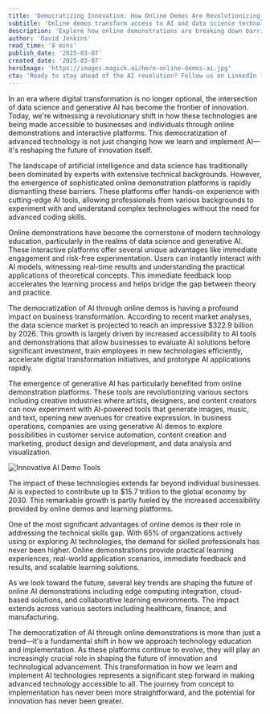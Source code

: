 ```yaml
---
title: 'Democratizing Innovation: How Online Demos Are Revolutionizing Data Science and Generative AI'
subtitle: 'Online demos transform access to AI and data science technologies'
description: 'Explore how online demonstrations are breaking down barriers in data science and AI, making advanced technology accessible to businesses and individuals alike. Learn about the transformative impact on various industries and the future of technological innovation.'
author: 'David Jenkins'
read_time: '8 mins'
publish_date: '2025-03-07'
created_date: '2025-03-07'
heroImage: 'https://images.magick.ai/hero-online-demos-ai.jpg'
cta: 'Ready to stay ahead of the AI revolution? Follow us on LinkedIn for daily insights on the latest developments in data science and generative AI. Join our community of innovators shaping the future of technology!'
---
```


In an era where digital transformation is no longer optional, the intersection of data science and generative AI has become the frontier of innovation. Today, we're witnessing a revolutionary shift in how these technologies are being made accessible to businesses and individuals through online demonstrations and interactive platforms. This democratization of advanced technology is not just changing how we learn and implement AI—it's reshaping the future of innovation itself.

The landscape of artificial intelligence and data science has traditionally been dominated by experts with extensive technical backgrounds. However, the emergence of sophisticated online demonstration platforms is rapidly dismantling these barriers. These platforms offer hands-on experience with cutting-edge AI tools, allowing professionals from various backgrounds to experiment with and understand complex technologies without the need for advanced coding skills.

Online demonstrations have become the cornerstone of modern technology education, particularly in the realms of data science and generative AI. These interactive platforms offer several unique advantages like immediate engagement and risk-free experimentation. Users can instantly interact with AI models, witnessing real-time results and understanding the practical applications of theoretical concepts. This immediate feedback loop accelerates the learning process and helps bridge the gap between theory and practice.

The democratization of AI through online demos is having a profound impact on business transformation. According to recent market analyses, the data science market is projected to reach an impressive $322.9 billion by 2026. This growth is largely driven by increased accessibility to AI tools and demonstrations that allow businesses to evaluate AI solutions before significant investment, train employees in new technologies efficiently, accelerate digital transformation initiatives, and prototype AI applications rapidly.

The emergence of generative AI has particularly benefited from online demonstration platforms. These tools are revolutionizing various sectors including creative industries where artists, designers, and content creators can now experiment with AI-powered tools that generate images, music, and text, opening new avenues for creative expression. In business operations, companies are using generative AI demos to explore possibilities in customer service automation, content creation and marketing, product design and development, and data analysis and visualization.

![Innovative AI Demo Tools](https://i.magick.ai/PIXE/1738406181100_magick_img.webp)

The impact of these technologies extends far beyond individual businesses. AI is expected to contribute up to $15.7 trillion to the global economy by 2030. This remarkable growth is partly fueled by the increased accessibility provided by online demos and learning platforms.

One of the most significant advantages of online demos is their role in addressing the technical skills gap. With 65% of organizations actively using or exploring AI technologies, the demand for skilled professionals has never been higher. Online demonstrations provide practical learning experiences, real-world application scenarios, immediate feedback and results, and scalable learning solutions.

As we look toward the future, several key trends are shaping the future of online AI demonstrations including edge computing integration, cloud-based solutions, and collaborative learning environments. The impact extends across various sectors including healthcare, finance, and manufacturing.

The democratization of AI through online demonstrations is more than just a trend—it's a fundamental shift in how we approach technology education and implementation. As these platforms continue to evolve, they will play an increasingly crucial role in shaping the future of innovation and technological advancement. This transformation in how we learn and implement AI technologies represents a significant step forward in making advanced technology accessible to all. The journey from concept to implementation has never been more straightforward, and the potential for innovation has never been greater.